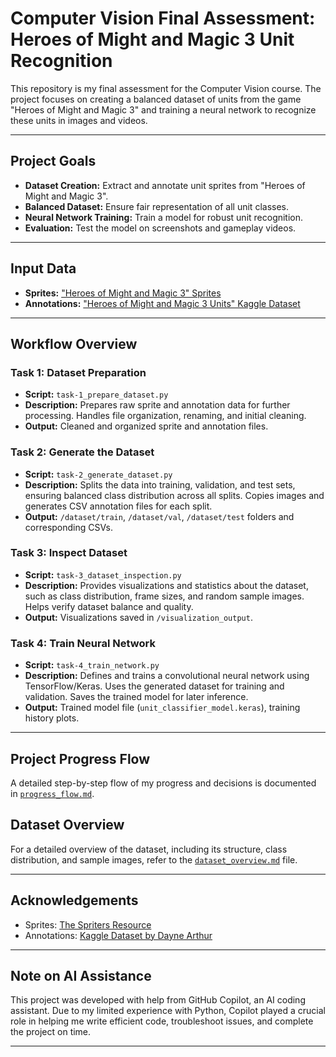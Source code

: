 # Computer Vision Final Assessment: Heroes of Might and Magic 3 Unit Recognition

This repository is my final assessment for the Computer Vision course. The project focuses on creating a balanced dataset of units from the game "Heroes of Might and Magic 3" and training a neural network to recognize these units in images and videos.

---

## Project Goals

- **Dataset Creation:** Extract and annotate unit sprites from "Heroes of Might and Magic 3".
- **Balanced Dataset:** Ensure fair representation of all unit classes.
- **Neural Network Training:** Train a model for robust unit recognition.
- **Evaluation:** Test the model on screenshots and gameplay videos.

---

## Input Data

- **Sprites:** ["Heroes of Might and Magic 3" Sprites](https://www.spriters-resource.com/pc_computer/heroes3/)
- **Annotations:** ["Heroes of Might and Magic 3 Units" Kaggle Dataset](https://www.kaggle.com/datasets/daynearthur/heroes-of-might-and-magic-3-units/data)

---

## Workflow Overview

### Task 1: Dataset Preparation

- **Script:** `task-1_prepare_dataset.py`
- **Description:** Prepares raw sprite and annotation data for further processing. Handles file organization, renaming, and initial cleaning.
- **Output:** Cleaned and organized sprite and annotation files.

### Task 2: Generate the Dataset

- **Script:** `task-2_generate_dataset.py`
- **Description:** Splits the data into training, validation, and test sets, ensuring balanced class distribution across all splits. Copies images and generates CSV annotation files for each split.
- **Output:** `/dataset/train`, `/dataset/val`, `/dataset/test` folders and corresponding CSVs.

### Task 3: Inspect Dataset

- **Script:** `task-3_dataset_inspection.py`
- **Description:** Provides visualizations and statistics about the dataset, such as class distribution, frame sizes, and random sample images. Helps verify dataset balance and quality.
- **Output:** Visualizations saved in `/visualization_output`.

### Task 4: Train Neural Network

- **Script:** `task-4_train_network.py`
- **Description:** Defines and trains a convolutional neural network using TensorFlow/Keras. Uses the generated dataset for training and validation. Saves the trained model for later inference.
- **Output:** Trained model file (`unit_classifier_model.keras`), training history plots.

---

## Project Progress Flow

A detailed step-by-step flow of my progress and decisions is documented in [`progress_flow.md`](progress_flow.md).

## Dataset Overview

For a detailed overview of the dataset, including its structure, class distribution, and sample images, refer to the [`dataset_overview.md`](dataset_overview.md) file.

---

## Acknowledgements

- Sprites: [The Spriters Resource](https://www.spriters-resource.com/pc_computer/heroes3/)
- Annotations: [Kaggle Dataset by Dayne Arthur](https://www.kaggle.com/datasets/daynearthur/heroes-of-might-and-magic-3-units/data)

---

## Note on AI Assistance

This project was developed with help from GitHub Copilot, an AI coding assistant. Due to my limited experience with Python, Copilot played a crucial role in helping me write efficient code, troubleshoot issues, and complete the project on time.

---